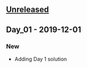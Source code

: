 <a name="unreleased"></a>
## [Unreleased]


<a name="Day_01"></a>
## Day_01 - 2019-12-01
### New
- Adding Day 1 solution


[Unreleased]: https://gitlab.com/linden/advent_of_code-2018/compare/Day_01...HEAD
